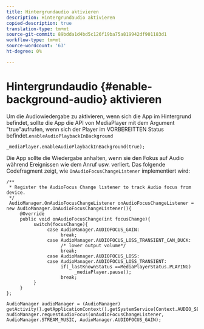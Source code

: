 ```yaml
---
title: Hintergrundaudio aktivieren
description: Hintergrundaudio aktivieren
copied-description: true
translation-type: tm+mt
source-git-commit: 89bdda1d4bd5c126f19ba75a819942df901183d1
workflow-type: tm+mt
source-wordcount: '63'
ht-degree: 0%

---
```



# Hintergrundaudio {#enable-background-audio} aktivieren

Um die Audiowiedergabe zu aktivieren, wenn sich die App im Hintergrund befindet, sollte die App die API von MediaPlayer mit dem Argument &quot;true&quot;aufrufen, wenn sich der Player im VORBEREITTEN Status befindet.`enableAudioPlaybackInBackground`

```
_mediaPlayer.enableAudioPlaybackInBackground(true);
```

Die App sollte die Wiedergabe anhalten, wenn sie den Fokus auf Audio während Ereignissen wie dem Anruf usw. verliert. Das folgende Codefragment zeigt, wie `OnAudioFocusChangeListener` implementiert wird:

```
/** 
 * Register the AudioFocus Change listener to track Audio focus from device. 
 */ 
 AudioManager.OnAudioFocusChangeListener onAudioFocusChangeListener = new AudioManager.OnAudioFocusChangeListener(){ 
     @Override 
     public void onAudioFocusChange(int focusChange){ 
          switch(focusChange){ 
               case AudioManager.AUDIOFOCUS_GAIN: 
                    break; 
               case AudioManager.AUDIOFOCUS_LOSS_TRANSIENT_CAN_DUCK: 
                    /* lower output volume*/ 
                    break; 
               case AudioManager.AUDIOFOCUS_LOSS: 
               case AudioManager.AUDIOFOCUS_LOSS_TRANSIENT: 
                    if(_lastKnownStatus ==MediaPlayerStatus.PLAYING) 
                         _mediaPlayer.pause(); 
                    break; 
          } 
     } 
}; 
 
AudioManager audioManager = (AudioManager) getActivity().getApplicationContext().getSystemService(Context.AUDIO_SERVICE); 
audioManager.requestAudioFocus(onAudioFocusChangeListener, AudioManager.STREAM_MUSIC, AudioManager.AUDIOFOCUS_GAIN);
```


